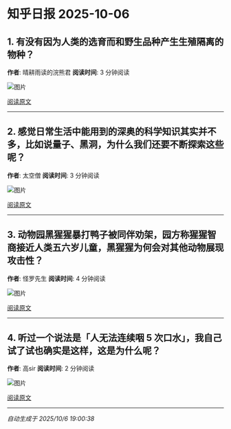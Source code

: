 # 知乎日报 2025-10-06

## 1. 有没有因为人类的选育而和野生品种产生生殖隔离的物种？
**作者**: 晴耕雨读的浣熊君
**阅读时间**: 3 分钟阅读

![图片](https://pica.zhimg.com/v2-b946c4bd96f027f1b955a9eb720be61c.jpg?source=8673f162)

[阅读原文](https://daily.zhihu.com/story/9784404)

---

## 2. 感觉日常生活中能用到的深奥的科学知识其实并不多，比如说量子、黑洞，为什么我们还要不断探索这些呢？
**作者**: 太空僧
**阅读时间**: 3 分钟阅读

![图片](https://picx.zhimg.com/v2-10fd8c71e7c40a5ae05d34f236bfea1f.jpg?source=8673f162)

[阅读原文](https://daily.zhihu.com/story/9784407)

---

## 3. 动物园黑猩猩暴打鸭子被同伴劝架，园方称猩猩智商接近人类五六岁儿童，黑猩猩为何会对其他动物展现攻击性？
**作者**: 怪罗先生
**阅读时间**: 4 分钟阅读

![图片](https://pic1.zhimg.com/v2-72b98384656029a635fd34cd70a3d023.jpg?source=8673f162)

[阅读原文](https://daily.zhihu.com/story/9784412)

---

## 4. 听过一个说法是「人无法连续咽 5 次口水」，我自己试了试也确实是这样，这是为什么呢？
**作者**: 高sir
**阅读时间**: 2 分钟阅读

![图片](https://picx.zhimg.com/v2-0418ff660043d654c6e9ae85542f3493.jpg?source=8673f162)

[阅读原文](https://daily.zhihu.com/story/9784421)

---

*自动生成于 2025/10/6 19:00:38*